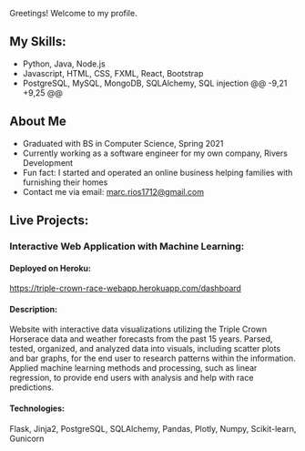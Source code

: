  Greetings! Welcome to my profile.

## My Skills:
- Python, Java, Node.js 
- Javascript, HTML, CSS, FXML, React, Bootstrap
- PostgreSQL, MySQL, MongoDB, SQLAlchemy, SQL injection
	@@ -9,21 +9,25 @@

## About Me
- Graduated with BS in Computer Science, Spring 2021
- Currently working as a software engineer for my own company, Rivers Development
- Fun fact: I started and operated an online business helping families with furnishing 
  their homes
- Contact me via email: marc.rios1712@gmail.com


## Live Projects:

### Interactive Web Application with Machine Learning:
#### Deployed on Heroku:
https://triple-crown-race-webapp.herokuapp.com/dashboard

#### Description:

Website with interactive data visualizations utilizing the Triple Crown Horserace data and 
weather forecasts from the past 15 years. Parsed, tested, organized, and analyzed data into
visuals, including scatter plots and bar graphs, for the end user to research patterns 
within the information. Applied machine learning methods and processing, such as linear 
regression, to provide end users with analysis and help with race predictions.

#### Technologies: 
Flask, Jinja2, PostgreSQL, SQLAlchemy, Pandas, Plotly, Numpy, Scikit-learn, Gunicorn
